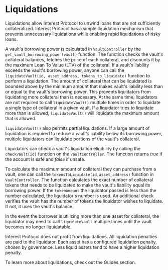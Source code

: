 # Liquidations

Liquidations allow Interest Protocol to unwind loans that are not sufficiently collateralized. Interest Protocol has a simple liquidation mechanism that prevents unnecessary liquidations while enabling rapid liquidations of risky loans.

A vault's borrowing power is calculated in `VaultController` by the `get_vault_borrowing_power(vault)` function. The function checks the vault's collateral balances, fetches the price of each collateral, and discounts it by the maximum Loan To Value (LTV) of the collateral. If a vault's liability exceeds the vault's borrowing power, anyone can call the `liquidateVault(id, asset_address, tokens_to_liquidate)` function to perform a liquidation. The amount of collateral that can be liquidated is bounded above by the minimum amount that makes vault's liability less than or equal to the vault's borrowing power. This prevents liquidators from liquidating more collateral than is necessary. At the same time, liquidators are not required to call `liquidateVault()` multiple times in order to liquidate a single type of collateral in a given vault. If a liquidator tries to liquidate more than is allowed, `liquidateVault()` will liquidate the maximum amount that is allowed.

`liquidateVault()` also permits partial liquidations. If a large amount of liquidation is required to reduce a vault's liability below its borrowing power, multiple liquidators can liquidate portions of the vault's collateral.

Liquidators can check a vault's liquidation eligibility by calling the `checkVault(id)` function on the `VaultController`. The function returns *true* if the account is safe and *false* if unsafe. 

To calculate the maximum amount of collateral they can purchase from a vault, one can call the `tokensToLiquidate(id,asset_address)` function in `VaultController`. The function calculates the exact number of collateral tokens that needs to be liquidated to make the vault's liability equal its borrowing power. If the `tokenAmount` the liquidator passed is less than the number calculated, the liquidator's number is used. An additional check verifies the vault has the number of tokens the liquidator wishes to liquidate. If not, it uses the vault's balance. 

In the event the borrower is utilizing more than one asset for collateral, the liquidator may need to call `liquidateVault` multiple times until the vault becomes no longer liquidatable.

Interest Protocol does not profit from liquidations. All liquidation penalties are paid to the liquidator. Each asset has a configured liquidation penalty, chosen by governance. Less liquid assets tend to have a higher liquidation penalty. 

To learn more about liquidations, check out the Guides section.

